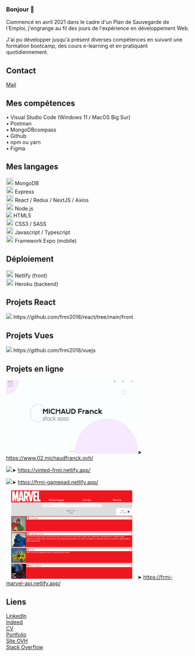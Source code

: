 ### Bonjour 👋
  
Commencé en avril 2021 dans le cadre d'un Plan de Sauvegarde de l'Emploi, j'engrange au fil des jours de l'expérience en développement Web.

J'ai pu développer jusqu'à présent diverses compétences en suivant une formation bootcamp, des cours e-learning et en pratiquant quotidiennement.

## Contact
[Mail](mailto:frmi2018@gmail.com)

## Mes compétences
• Visual Studio Code (Windows 11 / MacOS Big Sur)  
• Postman  
• MongoDBcompass  
• Github  
• npm ou yarn  
• Figma

## Mes langages
<img src="https://github.com/frmi2018/Michaud-Franck/blob/main/logos/122961978-3f3cea80-d385-11eb-843c-91cb4da109e4.png" width="20" height=20> MongoDB  
<img src="https://github.com/frmi2018/Michaud-Franck/blob/main/logos/122961805-0bfa5b80-d385-11eb-9d91-902a3c1c4c35.png" width="20" height="20"> Express  
<img src="https://github.com/frmi2018/Michaud-Franck/blob/main/logos/react.png" width="20" height="20"> React / Redux / NextJS / Axios   
<img src="https://github.com/frmi2018/Michaud-Franck/blob/main/logos/122961755-fdac3f80-d384-11eb-9ab8-90f6862bedb8.png" width="20" height="20"> Node.js   
<img src="https://github.com/frmi2018/Michaud-Franck/blob/main/logos/122961852-19174a80-d385-11eb-8e49-67b7afe7e605.png" height="20"> HTML5  
<img src="https://github.com/frmi2018/Michaud-Franck/blob/main/logos/kisspng-cascading-style-sheets-logo-clip-art-css3-html-5b7617f67bd3d6.3499284915344660385072.jpg" width="20" height="20"> CSS3 / SASS  
<img src="https://github.com/frmi2018/Michaud-Franck/blob/main/logos/122961185-719a1800-d384-11eb-906a-3854e856537b.png" width="20" height="20"> Javascript / Typescript  
<img src="https://github.com/frmi2018/Michaud-Franck/blob/main/logos/123956638-3367ae80-d9ab-11eb-997d-e5b32b938702.png" width="20" height="20"> Framework Expo (mobile)  

## Déploiement
<img src="https://github.com/frmi2018/Michaud-Franck/blob/main/logos/122963272-6811af80-d386-11eb-894b-0b32fff324bf.png" width="20" height=20> Netlify (front)  
<img src="https://github.com/frmi2018/Michaud-Franck/blob/main/logos/122962030-4bc14300-d385-11eb-9e93-85680a25a6d6.png" width="20" height=20> Heroku (backend)  

## Projets React
<img src="https://github.com/frmi2018/Michaud-Franck/blob/main/logos/react.png"  width="100" height=auto>  
https://github.com/frmi2018/react/tree/main/front  

## Projets Vues
<img src="https://router.vuejs.org/logo.png"  width="100" height=auto>  
https://github.com/frmi2018/vuejs  

## Projets en ligne
<img src="https://github.com/frmi2018/react/blob/main/front/react-vitrine/vitrine.jpg" width="360" height=auto>➤ https://www.02.michaudfranck.ovh/  

<img src="https://github.com/frmi2018/Michaud-Franck/blob/main/Capture22.PNG" width="360" height=auto>➤ https://vinted-frmi.netlify.app/  

<img src="https://github.com/frmi2018/Michaud-Franck/blob/main/gamepad.PNG" width="360" height=auto>➤ https://frmi-gamepad.netlify.app/  

<img src="https://raw.githubusercontent.com/frmi2018/frmi-marvel-api/main/src/assets/images/marvel.png" width="360" height=auto>➤ https://frmi-marvel-api.netlify.app/  

## Liens
[LinkedIn](https://www.linkedin.com/in/franck-michaud-b60791179/)  
[Indeed](https://my.indeed.com/p/franckm-fz3kyiq)  
[CV](http://portfolio.michaudfranck.ovh/media/CV.pdf)  
[Portfolio](http://portfolio.michaudfranck.ovh/)  
[Site OVH](http://michaudfranck.ovh/)  
[Stack Overflow](https://stackoverflow.com/users/16643299/franck-michaud)
